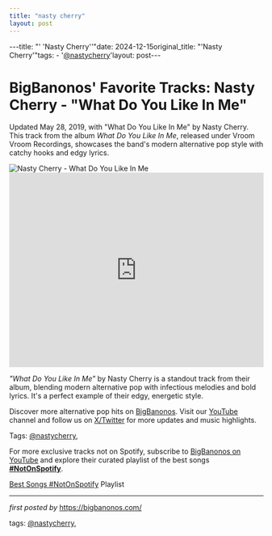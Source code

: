 ```yaml
---
title: "nasty cherry"
layout: post
---
```

---title: "' 'Nasty Cherry''"date: 2024-12-15original_title: "'Nasty Cherry'"tags:  - '[@nastycherry](/tags/nastycherry/)'layout: post---<!-- Post Title --><h1 >BigBanonos' Favorite Tracks: Nasty Cherry - "What Do You Like In Me"</h1> <!-- Introductory Text --><p >Updated May 28, 2019, with "What Do You Like In Me" by Nasty Cherry. This track from the album <em>What Do You Like In Me</em>, released under Vroom Vroom Recordings, showcases the band's modern alternative pop style with catchy hooks and edgy lyrics.</p> <!-- Featured Image --><div > <img src="https://www.nastycherryofficial.com/images/music-with-your-dad.jpg" alt="Nasty Cherry - What Do You Like In Me" /></div> <!-- YouTube Video Embed --><div > <iframe width="100%" height="385" src="https://www.youtube.com/embed/pUhFA1xVRPc" title="Nasty Cherry - What Do You Like In Me (Official Music Video)" frameborder="0" allow="accelerometer; autoplay; clipboard-write; encrypted-media; gyroscope; picture-in-picture; web-share" referrerpolicy="strict-origin-when-cross-origin" allowfullscreen></iframe></div> <!-- Song Information --><div > <p><em>"What Do You Like In Me"</em> by Nasty Cherry is a standout track from their album, blending modern alternative pop with infectious melodies and bold lyrics. It's a perfect example of their edgy, energetic style.</p></div> <!-- Footer Links --><div > <p>Discover more alternative pop hits on <a href="https://bigbanonos.com/" target="_blank">BigBanonos</a>. Visit our <a href="https://www.youtube.com/[@BigBanonos](/tags/BigBanonos/)" target="_blank">YouTube</a> channel and follow us on <a href="https://x.com/bigbanonos" target="_blank">X/Twitter</a> for more updates and music highlights.</p></div> <!-- Tags --><p >Tags: [@nastycherry](/tags/nastycherry/),</p><!--Subscribe and Playlist Links--><div>    <p>For more exclusive tracks not on Spotify, subscribe to <a href="https://www.youtube.com/[@BigBanonos](/tags/BigBanonos/)" target="_blank">BigBanonos on YouTube</a> and explore their curated playlist of the best songs <strong>[#NotOnSpotify](/tags/NotOnSpotify/)</strong>.</p>    <p><a href="https://www.youtube.com/playlist?list=PLtuNtuTatqI0kFahUCbtbfenC_ET5O_tr" target="_blank">Best Songs [#NotOnSpotify](/tags/NotOnSpotify/) Playlist<br /></a></p></div><hr /><p><em>first posted by</em> <a href="https://bigbanonos.com/" rel="noopener" target="_new">https://bigbanonos.com/</a></p><p>tags: [@nastycherry](/tags/nastycherry/),</p>